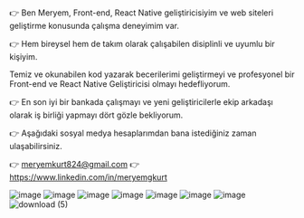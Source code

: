 👉 Ben Meryem, Front-end, React Native geliştiricisiyim ve web siteleri geliştirme konusunda çalışma deneyimim var.

👉 Hem bireysel hem de takım olarak çalışabilen disiplinli ve uyumlu bir kişiyim.

Temiz ve okunabilen kod yazarak becerilerimi geliştirmeyi ve profesyonel bir Front-end ve React Native Geliştiricisi olmayı hedefliyorum.

👉 En son iyi bir bankada çalışmayı ve yeni geliştiricilerle ekip arkadaşı olarak iş birliği yapmayı dört gözle bekliyorum.

👉 Aşağıdaki sosyal medya hesaplarımdan bana istediğiniz zaman ulaşabilirsiniz.

👉 meryemkurt824@gmail.com 👉 https://www.linkedin.com/in/meryemgkurt



![image](https://user-images.githubusercontent.com/120281115/232630082-e3781261-8985-441c-9bae-e23a287d453d.png)
![image](https://user-images.githubusercontent.com/120281115/232630165-c168edc1-9a0a-4bb0-9204-7fa92f9f48f3.png)
![image](https://user-images.githubusercontent.com/120281115/232630241-e42b274c-5edb-4754-83a6-b355ffc99db1.png)
![image](https://user-images.githubusercontent.com/120281115/232628509-98109b1f-84ff-4263-ba28-ae84153a6ae7.png)
![image](https://user-images.githubusercontent.com/120281115/232628596-cdd00483-f82e-4bb4-8fa3-7bff8f965952.png)
![image](https://user-images.githubusercontent.com/120281115/232628781-1206b597-e15b-46d6-babe-d00ca7db45b4.png)
![image](https://user-images.githubusercontent.com/120281115/232630006-7e4ed57d-85b1-4653-af2f-646814b5f57a.png)
![download (5)](https://user-images.githubusercontent.com/120281115/232629124-2d551c77-a0f6-455c-9bc6-094de08f5311.png)





